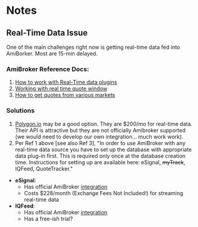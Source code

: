 # Notes

## Real-Time Data Issue
One of the main challenges right now is getting real-time data fed into AmiBorker. Most are 15-min delayed.

### AmiBroker Reference Docs:
1. [How to work with Real-Time data plugins](https://www.amibroker.com/guide/h_rtsource.html)
2. [Working with real time quote window](https://www.amibroker.com/guide/w_rtquote.html)
3. [How to get quotes from various markets](https://www.amibroker.com/guide/h_quotes.html)

### Solutions
1. [Polygon.io](https://polygon.io/pricing) may be a good option. They are $200/mo for real-time data. Their API is attractive but they are not officially Amibroker supported (we would need to develop our own integration... much work work).
2. Per Ref 1 above [see also Ref 3], "In order to use AmiBroker with any real-time data source you have to set up the database with appropriate data plug-in first. This is required only once at the database creation time. Instructions for setting up are available here: eSignal, ~~myTrack~~, IQFeed, QuoteTracker."
 - **eSignal**:
	 - Has official AmiBroker [integration](https://www.amibroker.com/guide/h_esignal.html) 
	 - Costs $228/month (Exchange Fees Not Included!) for streaming real-time data
-  **IQFeed**:
	- Has official AmiBroker [integration](https://www.amibroker.com/iqfeed.html)
	- Has a free-ish trial?

<!--stackedit_data:
eyJoaXN0b3J5IjpbLTE3NzY4NDk1NDAsLTE0OTM3NTQwNywxNz
cwMjU1NjAxXX0=
-->